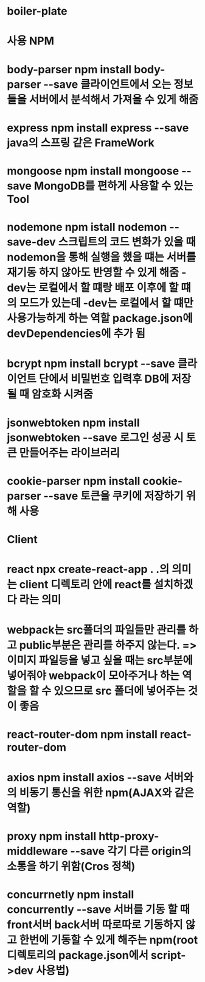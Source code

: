 # boiler-plate
# 사용 NPM
# body-parser npm install body-parser --save  클라이언트에서 오는 정보들을 서버에서 분석해서 가져올 수 있게 해줌
# express npm install express --save          java의 스프링 같은 FrameWork
# mongoose npm install mongoose --save        MongoDB를 편하게 사용할 수 있는 Tool
# nodemone npm istall nodemon --save-dev      스크립트의 코드 변화가 있을 때 nodemon을 통해 실행을 했을 떄는 서버를 재기동 하지 않아도 반영할 수 있게 해줌 -dev는 로컬에서 할 떄랑 배포 이후에 할 떄의 모드가 있는데 -dev는 로컬에서 할 떄만 사용가능하게 하는 역할 package.json에 devDependencies에 추가 됨
# bcrypt npm install bcrypt --save            클라이언트 단에서 비밀번호 입력후 DB에 저장 될 때 암호화 시켜줌
# jsonwebtoken npm install jsonwebtoken --save  로그인 성공 시 토큰 만들어주는 라이브러리
# cookie-parser npm install cookie-parser --save 토큰을 쿠키에 저장하기 위해 사용

# Client
# react npx create-react-app . .의 의미는 client 디렉토리 안에 react를 설치하겠다 라는 의미
# webpack는 src폴더의 파일들만 관리를 하고 public부분은 관리를 하주지 않는다. => 이미지 파일등을 넣고 싶을 때는 src부분에 넣어줘야 webpack이 모아주거나 하는 역할을 할 수 있으므로 src 폴더에 넣어주는 것이 좋음
# react-router-dom npm install react-router-dom
# axios npm install axios --save 서버와의 비동기 통신을 위한 npm(AJAX와 같은 역할)
# proxy npm install http-proxy-middleware --save 각기 다른 origin의 소통을 하기 위함(Cros 정책)


# concurrnetly npm install concurrently --save 서버를 기동 할 때 front서버 back서버 따로따로 기동하지 않고 한번에 기동할 수 있게 해주는 npm(root 디렉토리의 package.json에서 script->dev 사용법)